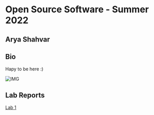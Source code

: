 # Open Source Software - Summer 2022
## Arya Shahvar

## Bio
Hapy to be here :) 

![IMG](https://user-images.githubusercontent.com/71746459/170724863-65a7f935-3c82-450a-8d1f-1a089fabc28f.jpg)


## Lab Reports
[Lab 1](labs/lab-01/report.md)
